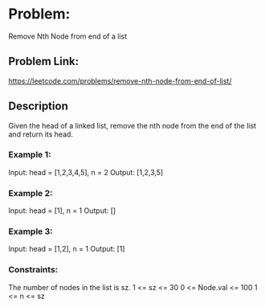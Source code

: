 # Problem: 
Remove Nth Node from end of a list

## Problem Link: 
https://leetcode.com/problems/remove-nth-node-from-end-of-list/

## Description
Given the head of a linked list, remove the nth node from the end of the list and return its head.

### Example 1:

Input: head = [1,2,3,4,5], n = 2
Output: [1,2,3,5]

### Example 2:

Input: head = [1], n = 1
Output: []

### Example 3:

Input: head = [1,2], n = 1
Output: [1]
 
### Constraints:

The number of nodes in the list is sz.
1 <= sz <= 30
0 <= Node.val <= 100
1 <= n <= sz
